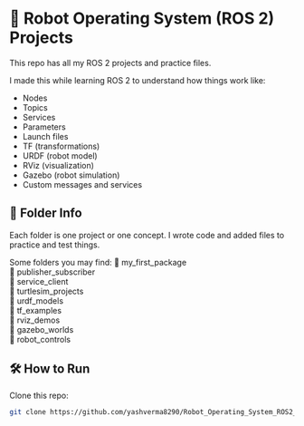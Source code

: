 # 🤖 Robot Operating System (ROS 2) Projects

This repo has all my ROS 2 projects and practice files.

I made this while learning ROS 2 to understand how things work like:
- Nodes
- Topics
- Services
- Parameters
- Launch files
- TF (transformations)
- URDF (robot model)
- RViz (visualization)
- Gazebo (robot simulation)
- Custom messages and services

## 📁 Folder Info

Each folder is one project or one concept. I wrote code and added files to practice and test things.

Some folders you may find:
📁 my_first_package  
📁 publisher_subscriber  
📁 service_client  
📁 turtlesim_projects  
📁 urdf_models  
📁 tf_examples  
📁 rviz_demos  
📁 gazebo_worlds  
📁 robot_controls  

## 🛠 How to Run

Clone this repo:
```bash
git clone https://github.com/yashverma8290/Robot_Operating_System_ROS2_Projects.git
